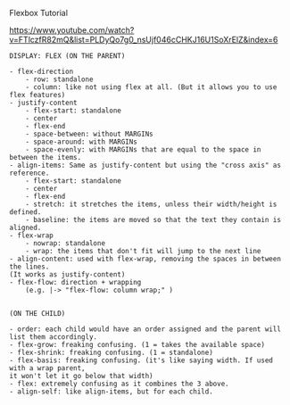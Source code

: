Flexbox Tutorial

https://www.youtube.com/watch?v=FTlczfR82mQ&list=PLDyQo7g0_nsUjf046cCHKJ16U1SoXrElZ&index=6


    DISPLAY: FLEX (ON THE PARENT)
    
    - flex-direction
        - row: standalone
        - column: like not using flex at all. (But it allows you to use flex features)
    - justify-content
        - flex-start: standalone
        - center
        - flex-end
        - space-between: without MARGINs
        - space-around: with MARGINs
        - space-evenly: with MARGINs that are equal to the space in between the items.
    - align-items: Same as justify-content but using the "cross axis" as reference.
        - flex-start: standalone
        - center
        - flex-end
        - stretch: it stretches the items, unless their width/height is defined.
        - baseline: the items are moved so that the text they contain is aligned.
    - flex-wrap
        - nowrap: standalone
        - wrap: the items that don't fit will jump to the next line
    - align-content: used with flex-wrap, removing the spaces in between the lines. 
    (It works as justify-content)
    - flex-flow: direction + wrapping
        (e.g. |-> "flex-flow: column wrap;" )
        
        
    (ON THE CHILD)
    
    - order: each child would have an order assigned and the parent will list them accordingly.
    - flex-grow: freaking confusing. (1 = takes the available space)
    - flex-shrink: freaking confusing. (1 = standalone)
    - flex-basis: freaking confusing. (it's like saying width. If used with a wrap parent, 
    it won't let it go below that width)
    - flex: extremely confusing as it combines the 3 above.
    - align-self: like align-items, but for each child.
